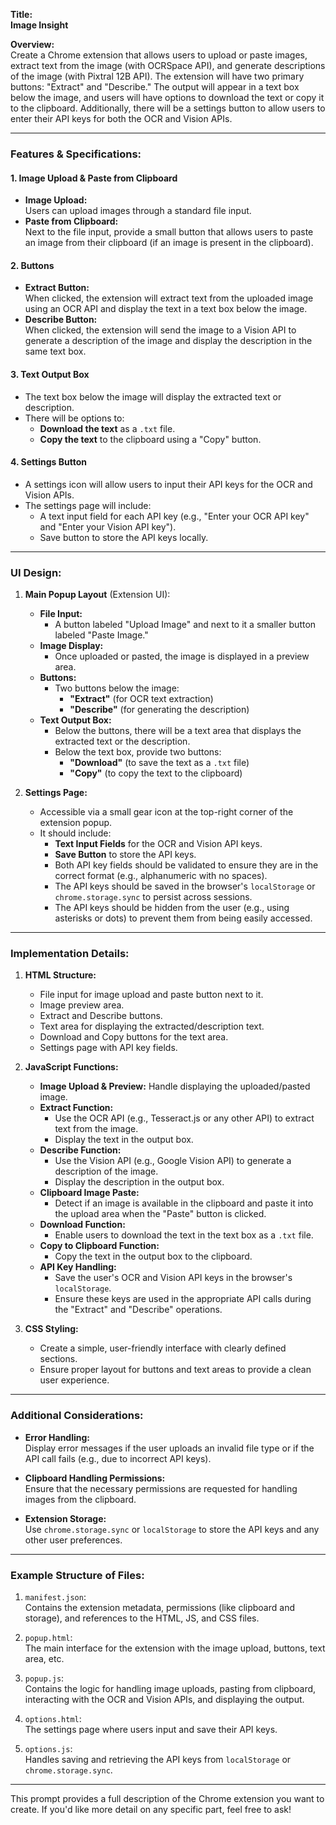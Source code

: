 
**Title:**  
**Image Insight**

**Overview:**  
Create a Chrome extension that allows users to upload or paste images, extract text from the image (with OCRSpace API), and generate descriptions of the image (with Pixtral 12B API). The extension will have two primary buttons: "Extract" and "Describe." The output will appear in a text box below the image, and users will have options to download the text or copy it to the clipboard. Additionally, there will be a settings button to allow users to enter their API keys for both the OCR and Vision APIs.

---

### Features & Specifications:

#### 1. **Image Upload & Paste from Clipboard**
   - **Image Upload:**  
     Users can upload images through a standard file input.
   - **Paste from Clipboard:**  
     Next to the file input, provide a small button that allows users to paste an image from their clipboard (if an image is present in the clipboard).

#### 2. **Buttons**
   - **Extract Button:**  
     When clicked, the extension will extract text from the uploaded image using an OCR API and display the text in a text box below the image.
   - **Describe Button:**  
     When clicked, the extension will send the image to a Vision API to generate a description of the image and display the description in the same text box.
   
#### 3. **Text Output Box**
   - The text box below the image will display the extracted text or description.
   - There will be options to:
     - **Download the text** as a `.txt` file.
     - **Copy the text** to the clipboard using a "Copy" button.

#### 4. **Settings Button**
   - A settings icon will allow users to input their API keys for the OCR and Vision APIs.
   - The settings page will include:
     - A text input field for each API key (e.g., "Enter your OCR API key" and "Enter your Vision API key").
     - Save button to store the API keys locally.

---

### UI Design:

1. **Main Popup Layout** (Extension UI):
   - **File Input:**  
     - A button labeled "Upload Image" and next to it a smaller button labeled "Paste Image."
   - **Image Display:**  
     - Once uploaded or pasted, the image is displayed in a preview area.
   - **Buttons:**  
     - Two buttons below the image:  
       - **"Extract"** (for OCR text extraction)
       - **"Describe"** (for generating the description)
   - **Text Output Box:**  
     - Below the buttons, there will be a text area that displays the extracted text or the description.
     - Below the text box, provide two buttons:  
       - **"Download"** (to save the text as a `.txt` file)
       - **"Copy"** (to copy the text to the clipboard)

2. **Settings Page:**
   - Accessible via a small gear icon at the top-right corner of the extension popup.
   - It should include:
     - **Text Input Fields** for the OCR and Vision API keys.
     - **Save Button** to store the API keys.
     - Both API key fields should be validated to ensure they are in the correct format (e.g., alphanumeric with no spaces).
     - The API keys should be saved in the browser's `localStorage` or `chrome.storage.sync` to persist across sessions.
     - The API keys should be hidden from the user (e.g., using asterisks or dots) to prevent them from being easily accessed.

---

### Implementation Details:

1. **HTML Structure:**
   - File input for image upload and paste button next to it.
   - Image preview area.
   - Extract and Describe buttons.
   - Text area for displaying the extracted/description text.
   - Download and Copy buttons for the text area.
   - Settings page with API key fields.

2. **JavaScript Functions:**
   - **Image Upload & Preview:** Handle displaying the uploaded/pasted image.
   - **Extract Function:**  
     - Use the OCR API (e.g., Tesseract.js or any other API) to extract text from the image.
     - Display the text in the output box.
   - **Describe Function:**  
     - Use the Vision API (e.g., Google Vision API) to generate a description of the image.
     - Display the description in the output box.
   - **Clipboard Image Paste:**  
     - Detect if an image is available in the clipboard and paste it into the upload area when the "Paste" button is clicked.
   - **Download Function:**  
     - Enable users to download the text in the text box as a `.txt` file.
   - **Copy to Clipboard Function:**  
     - Copy the text in the output box to the clipboard.
   - **API Key Handling:**  
     - Save the user's OCR and Vision API keys in the browser's `localStorage`.
     - Ensure these keys are used in the appropriate API calls during the "Extract" and "Describe" operations.

3. **CSS Styling:**
   - Create a simple, user-friendly interface with clearly defined sections.
   - Ensure proper layout for buttons and text areas to provide a clean user experience.

---

### Additional Considerations:

- **Error Handling:**  
  Display error messages if the user uploads an invalid file type or if the API call fails (e.g., due to incorrect API keys).
  
- **Clipboard Handling Permissions:**  
  Ensure that the necessary permissions are requested for handling images from the clipboard.

- **Extension Storage:**  
  Use `chrome.storage.sync` or `localStorage` to store the API keys and any other user preferences.

---

### Example Structure of Files:

1. `manifest.json`:  
   Contains the extension metadata, permissions (like clipboard and storage), and references to the HTML, JS, and CSS files.

2. `popup.html`:  
   The main interface for the extension with the image upload, buttons, text area, etc.

3. `popup.js`:  
   Contains the logic for handling image uploads, pasting from clipboard, interacting with the OCR and Vision APIs, and displaying the output.

4. `options.html`:  
   The settings page where users input and save their API keys.

5. `options.js`:  
   Handles saving and retrieving the API keys from `localStorage` or `chrome.storage.sync`.

---

This prompt provides a full description of the Chrome extension you want to create. If you'd like more detail on any specific part, feel free to ask!